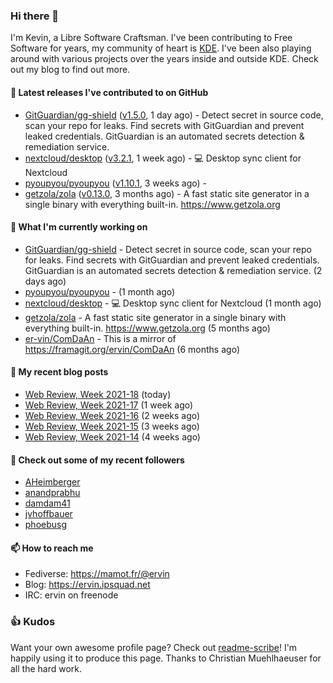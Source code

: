 ### Hi there 👋

I'm Kevin, a Libre Software Craftsman. I've been contributing to Free Software for years,
my community of heart is [KDE](https://kde.org). I've been also playing around with various
projects over the years inside and outside KDE. Check out my blog to find out more.

#### 🔭 Latest releases I've contributed to on GitHub

- [GitGuardian/gg-shield](https://github.com/GitGuardian/gg-shield) ([v1.5.0](https://github.com/GitGuardian/gg-shield/releases/tag/v1.5.0), 1 day ago) - Detect secret in source code, scan your repo for leaks. Find secrets with GitGuardian and prevent leaked credentials. GitGuardian is an automated secrets detection &amp; remediation service.
- [nextcloud/desktop](https://github.com/nextcloud/desktop) ([v3.2.1](https://github.com/nextcloud/desktop/releases/tag/v3.2.1), 1 week ago) - 💻 Desktop sync client for Nextcloud
- [pyoupyou/pyoupyou](https://github.com/pyoupyou/pyoupyou) ([v1.10.1](https://github.com/pyoupyou/pyoupyou/releases/tag/v1.10.1), 3 weeks ago) - 
- [getzola/zola](https://github.com/getzola/zola) ([v0.13.0](https://github.com/getzola/zola/releases/tag/v0.13.0), 3 months ago) - A fast static site generator in a single binary with everything built-in. https://www.getzola.org

#### 🌱 What I'm currently working on

- [GitGuardian/gg-shield](https://github.com/GitGuardian/gg-shield) - Detect secret in source code, scan your repo for leaks. Find secrets with GitGuardian and prevent leaked credentials. GitGuardian is an automated secrets detection &amp; remediation service. (2 days ago)
- [pyoupyou/pyoupyou](https://github.com/pyoupyou/pyoupyou) -  (1 month ago)
- [nextcloud/desktop](https://github.com/nextcloud/desktop) - 💻 Desktop sync client for Nextcloud (1 month ago)
- [getzola/zola](https://github.com/getzola/zola) - A fast static site generator in a single binary with everything built-in. https://www.getzola.org (5 months ago)
- [er-vin/ComDaAn](https://github.com/er-vin/ComDaAn) - This is a mirror of https://framagit.org/ervin/ComDaAn (6 months ago)

#### 📜 My recent blog posts

- [Web Review, Week 2021-18](https://ervin.ipsquad.net/blog/2021/05/07/web-review-week-2021-18/) (today)
- [Web Review, Week 2021-17](https://ervin.ipsquad.net/blog/2021/04/30/web-review-week-2021-17/) (1 week ago)
- [Web Review, Week 2021-16](https://ervin.ipsquad.net/blog/2021/04/23/web-review-week-2021-16/) (2 weeks ago)
- [Web Review, Week 2021-15](https://ervin.ipsquad.net/blog/2021/04/16/web-review-week-2021-15/) (3 weeks ago)
- [Web Review, Week 2021-14](https://ervin.ipsquad.net/blog/2021/04/09/web-review-week-2021-14/) (4 weeks ago)

#### 👯 Check out some of my recent followers

- [AHeimberger](https://github.com/AHeimberger)
- [anandprabhu](https://github.com/anandprabhu)
- [damdam41](https://github.com/damdam41)
- [jvhoffbauer](https://github.com/jvhoffbauer)
- [phoebusg](https://github.com/phoebusg)

#### 📫 How to reach me

- Fediverse: https://mamot.fr/@ervin
- Blog: https://ervin.ipsquad.net
- IRC: ervin on freenode

### 👍 Kudos

Want your own awesome profile page? Check out [readme-scribe](https://github.com/muesli/readme-scribe)!
I'm happily using it to produce this page. Thanks to Christian Muehlhaeuser for all the hard work.

